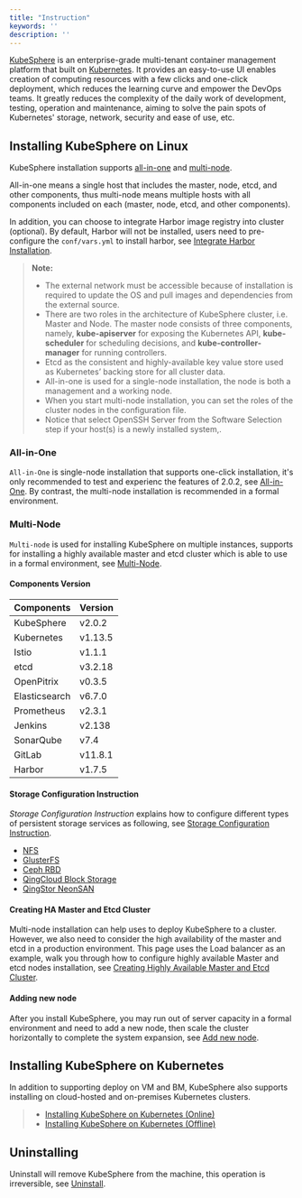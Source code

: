 ```yaml
---
title: "Instruction"
keywords: ''
description: ''
---
```


[KubeSphere](https://kubesphere.io) is an enterprise-grade multi-tenant container management platform that built on [Kubernetes](https://kubernetes.io). It provides an easy-to-use UI enables creation of computing resources with a few clicks and one-click deployment, which reduces the learning curve and empower the DevOps teams. It greatly reduces the complexity of the daily work of development, testing, operation and maintenance, aiming to solve the pain spots of Kubernetes' storage, network, security and ease of use, etc. 

## Installing KubeSphere on Linux

KubeSphere installation supports [all-in-one](../all-in-one) and [multi-node](../multi-node).

All-in-one means a single host that includes the master, node, etcd, and other components, thus multi-node means multiple hosts with all components included on each (master, node, etcd, and other components).

In addition, you can choose to integrate Harbor image registry into cluster (optional). By default, Harbor will not be installed, users need to pre-configure the `conf/vars.yml` to install harbor, see [Integrate Harbor Installation](../harbor-installation).

> **Note:** 
> - The external network must be accessible because of installation is required to update the OS and pull images and dependencies from the external source.
> - There are two roles in the architecture of KubeSphere cluster, i.e. Master and Node. The master node consists of three components, namely, **kube-apiserver** for exposing the Kubernetes API, **kube-scheduler** for scheduling decisions, and **kube-controller-manager** for running controllers.
> - Etcd as the consistent and highly-available key value store used as Kubernetes’ backing store for all cluster data.
> - All-in-one is used for a single-node installation, the node is both a management and a working node.
> - When you start multi-node installation, you can set the roles of the cluster nodes in the configuration file.
> - Notice that select OpenSSH Server from the Software Selection step if your host(s) is a newly installed system,.

### All-in-One

`All-in-One` is single-node installation that supports one-click installation, it's only recommended to test and experienc the features of 2.0.2, see [All-in-One](../all-in-one). By contrast, the multi-node installation is recommended in a formal environment.

### Multi-Node 

`Multi-node` is used for installing KubeSphere on multiple instances, supports for installing a highly available master and etcd cluster which is able to use in a formal environment, see [Multi-Node](../multi-node).

#### Components Version

|Components | Version|
|---|---|
|KubeSphere| v2.0.2|
|Kubernetes| v1.13.5|
|Istio | v1.1.1 |
|etcd| v3.2.18|
|OpenPitrix| v0.3.5|
|Elasticsearch| v6.7.0 |
|Prometheus| v2.3.1|
|Jenkins| v2.138 |
|SonarQube| v7.4 |
|GitLab | v11.8.1 |
|Harbor | v1.7.5 |

#### Storage Configuration Instruction

*Storage Configuration Instruction* explains how to configure different types of persistent storage services as following, see [Storage Configuration Instruction](../storage-configuration).

- [NFS](https://kubernetes.io/docs/concepts/storage/volumes/#nfs)
- [GlusterFS](https://www.gluster.org/)
- [Ceph RBD](https://ceph.com/)
- [QingCloud Block Storage](https://docs.qingcloud.com/product/storage/volume/)
- [QingStor NeonSAN](https://docs.qingcloud.com/product/storage/volume/super_high_performance_shared_volume/)
 

#### Creating HA Master and Etcd Cluster

Multi-node installation can help uses to deploy KubeSphere to a cluster. However, we also need to consider the high availability of the master and etcd in a production environment. This page uses the Load balancer as an example, walk you through how to configure highly available Master and etcd nodes installation, see [Creating Highly Available Master and Etcd Cluster](../master-etcd-ha).

#### Adding new node

After you install KubeSphere, you may run out of server capacity in a formal environment and need to add a new node, then scale the cluster horizontally to complete the system expansion, see [Add new node](../add-nodes).

## Installing KubeSphere on Kubernetes

In addition to supporting deploy on VM and BM, KubeSphere also supports installing on cloud-hosted and on-premises Kubernetes clusters.

> - [Installing KubeSphere on Kubernetes (Online)](../install-on-k8s)
> - [Installing KubeSphere on Kubernetes (Offline)](../install-ks-offline)



## Uninstalling

Uninstall will remove KubeSphere from the machine, this operation is irreversible, see [Uninstall](../uninstall).


